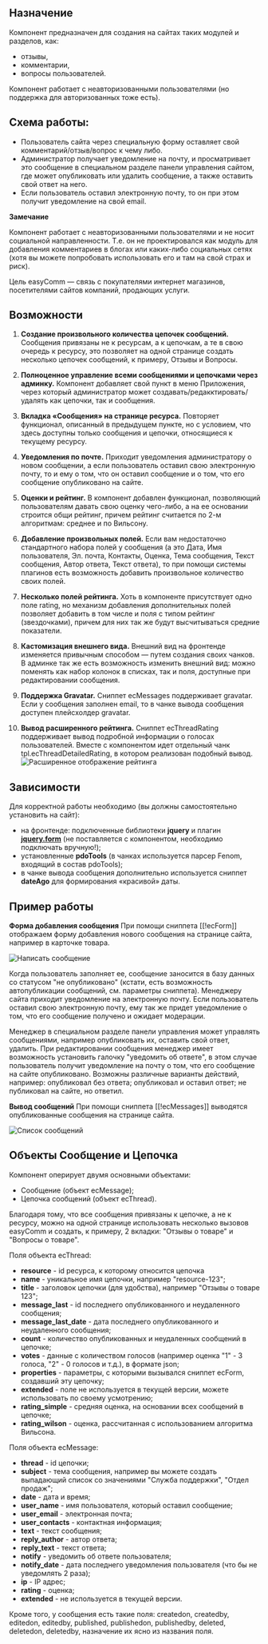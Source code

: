 ## Назначение
Компонент предназначен для создания на сайтах таких модулей и разделов, как:
* отзывы,
* комментарии,
* вопросы пользователей.

Компонент работает с неавторизованными пользователями (но поддержка для авторизованных тоже есть).

## Схема работы:
* Пользователь сайта через специальную форму оставляет свой комментарий/отзыв/вопрос к чему либо.
* Администратор получает уведомление на почту, и просматривает это сообщение в специальном разделе панели управления сайтом, где может опубликовать или удалить сообщение, а также оставить свой ответ на него.
* Если пользователь оставил электронную почту, то он при этом получит уведомление на свой email.


**Замечание**

Компонент работает с неавторизованными пользователями и не носит социальной направленности. Т.е. он не проектировался как модуль для добавления комментариев в блогах или каких-либо социальных сетях (хотя вы можете попробовать использовать его и там на свой страх и риск). 

Цель easyComm — связь с покупателями интернет магазинов, посетителями сайтов компаний, продающих услуги.

## Возможности
1. **Создание произвольного количества цепочек сообщений.** Сообщения привязаны не к ресурсам, а к цепочкам, а те в свою очередь к ресурсу, это позволяет на одной странице создать несколько цепочек сообщений, к примеру, Отзывы и Вопросы.

2. **Полноценное управление всеми сообщениями и цепочками через админку.** Компонент добавляет свой пункт в меню Приложения, через который администратор может создавать/редакктировать/удалять как цепочки, так и сообщения.

3. **Вкладка «Сообщения» на странице ресурса.** Повторяет функционал, описанный в предыдущем пункте, но с условием, что здесь доступны только сообщения и цепочки, относящиеся к текущему ресурсу.

4. **Уведомления по почте.** Приходит уведомления администратору о новом сообщении, а если пользователь оставил свою электронную почту, то и ему о том, что он оставил сообщение и о том, что его сообщение опубликовано на сайте.

5. **Оценки и рейтинг.** В компонент добавлен функционал, позволяющий пользователям давать свою оценку чего-либо, а на ее основании строится общи рейтинг, причем рейтинг считается по 2-м алгоритмам: среднее и по Вильсону.

6. **Добавление произвольных полей.** Если вам недостаточно стандартного набора полей у сообщения (а это Дата, Имя пользователя, Эл. почта, Контакты, Оценка, Тема сообщения, Текст сообщения, Автор ответа, Текст ответа), то при помощи системы плагинов есть возможность добавить произвольное количество своих полей.

7. **Несколько полей рейтинга.** Хоть в компоненте присутствует одно поле rating, но механизм добавления дополнительных полей позволяет добавить в том числе и поля с типом рейтинг (звездочками), причем для них так же будут высчитываться средние показатели.

8. **Кастомизация внешнего вида.** Внешний вид на фронтенде изменяется привычным способом — путем создания своих чанков. В админке так же есть возможность изменить внешний вид: можно поменять как набор колонок в списках, так и поля, доступные при редактировании сообщения.

9. **Поддержка Gravatar.** Сниппет ecMessages поддерживает gravatar. Если у сообщения заполнен email, то в чанке вывода сообщения доступен плейсхолдер gravatar.

10. **Вывод расширенного рейтинга.** Сниппет ecThreadRating поддерживает вывод подробной информации о голосах пользователей. Вместе с компонентом идет отдельный чанк tpl.ecThreadDetailedRating, в котором реализован подобный вывод.  
![Расширенное отображение рейтинга](https://file.modx.pro/files/b/1/c/b1c7b929bacf5c7e060a3f1095c55cdf.png)

## Зависимости
Для корректной работы необходимо (вы должны самостоятельно установить на сайт):

* на фронтенде: подключенные библиотеки **jquery** и плагин **[jquery.form](http://malsup.com/jquery/form/)** (не поставляется с компонентом, необходимо подключать вручную!);
* установленные **pdoTools** (в чанках используется парсер Fenom, входящий в состав pdoTools);
* в чанке вывода сообщения дополнительно используется сниппет **dateAgo** для формирования «красивой» даты.

## Пример работы
**Форма добавления сообщения**
При помощи сниппета [[!ecForm]] отображаем форму добавления нового сообщения на странице сайта, например в карточке товара.

![Написать сообщение](https://file.modx.pro/files/8/c/b/8cbe662519d913f58cf2e7fa5c9a4fd8.png)

Когда пользователь заполняет ее, сообщение заносится в базу данных со статусом "не опубликовано" (кстати, есть возможность автопубликации сообщений, см. параметры сниппета). Менеджеру сайта приходит уведомление на электронную почту. Если пользователь оставил свою электронную почту, ему так же придет уведомление о том, что его сообщение получено и ожидает модерации.

Менеджер в специальном разделе панели управления может управлять сообщениями, например опубликовать их, оставить свой ответ, удалить. При редактировании сообщения менеджер имеет возможность установить галочку "уведомить об ответе", в этом случае пользователь получит уведомление на почту о том, что его сообщение на сайте опубликовано. Возможны различные варианты действий, например: опубликовал без ответа; опубликовал и оставил ответ; не публиковал на сайте, но ответил.

**Вывод сообщений**
При помощи сниппета [[!ecMessages]] выводятся опубликованные сообщения на странице сайта.

![Список сообщений](https://file.modx.pro/files/e/3/e/e3e92ccddee867e6e52ba4ea3f6e7ba3.png)

## Объекты Сообщение и Цепочка
Компонент оперирует двумя основными объектами: 
* Сообщение (объект ecMessage);
* Цепочка сообщений (объект ecThread).

Благодаря тому, что все сообщения привязаны к цепочке, а не к ресурсу, можно на одной странице использовать несколько вызовов easyComm и создать, к примеру, 2 вкладки: "Отзывы о товаре" и "Вопросы о товаре".

Поля объекта ecThread:

* **resource** - id ресурса, к которому относится цепочка
* **name** - уникальное имя цепочки, например "resource-123";
* **title** - заголовок цепочки (для удобства), например "Отзывы о товаре 123";
* **message_last** - id последнего опубликованного и неудаленного сообщения;
* **message_last_date** - дата последнего опубликованного и неудаленного сообщения;
* **count** - количество опубликованных и неудаленных сообщений в цепочке;
* **votes** - данные с количеством голосов (например оценка "1" - 3 голоса, "2" - 0 голосов и т.д.), в формате json;
* **properties** - параметры, с которыми вызывался сниппет ecForm, создавший эту цепочку;
* **extended** - поле не используется в текущей версии, можете использовать по своему усмотрению;
* **rating_simple** - средняя оценка, на основании всех сообщений в цепочке;
* **rating_wilson** - оценка, рассчитанная с использованием алгоритма Вильсона.


Поля объекта ecMessage:

* **thread** - id цепочки;
* **subject** - тема сообщения, например вы можете создать выпадающий список со значениями "Служба поддержки", "Отдел продаж";
* **date** - дата и время;
* **user_name** - имя пользователя, который оставил сообщение;
* **user_email** - электронная почта;
* **user_contacts** - контактная информация;
* **text** - текст сообщения;
* **reply_author** - автор ответа;
* **reply_text** - текст ответа;
* **notify** - уведомить об ответе пользователя;
* **notify_date** - дата последнего уведомления пользователя (что бы не уведомлять 2 раза);
* **ip** - IP адрес;
* **rating** - оценка;
* **extended** - не используется в текущей версии.

Кроме того, у сообщения есть такие поля: createdon, createdby, editedon, editedby, published, publishedon, publishedby, deleted, deletedon, deletedby, назначение их ясно из названия поля.
